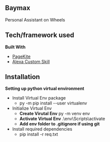 ## Baymax
Personal Assistant on Wheels

## Tech/framework used
<b>Built With</b>
- [PageKite](http://pagekite.net/)
- [Alexa Custom Skill](https://developer.amazon.com/en-US/alexa)

## Installation
<b> Setting up python virtual environment </b>
- Install Virtual Env package  
   - py -m pip install --user virtualenv
- Initialize Virtual Env 
   - <b>Create Virutal Env</b> py -m venv env 
   - <b>Activate Virtual Env </b> .\env\Scripts\activate
   - <b> Add env folder to .gitignore if using git </b>     
- Install required dependencies
   - pip install -r req.txt
      
